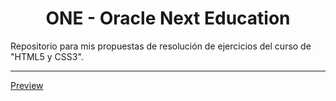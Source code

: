 <h1 align="center">ONE - Oracle Next Education</h1>
<p>Repositorio para mis propuestas de resolución de ejercicios del curso de "HTML5 y CSS3".</p>
<hr>
<p><a href="#">Preview</p>
